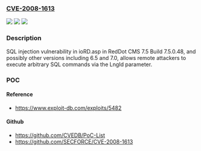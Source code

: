 ### [CVE-2008-1613](https://cve.mitre.org/cgi-bin/cvename.cgi?name=CVE-2008-1613)
![](https://img.shields.io/static/v1?label=Product&message=n%2Fa&color=blue)
![](https://img.shields.io/static/v1?label=Version&message=n%2Fa&color=blue)
![](https://img.shields.io/static/v1?label=Vulnerability&message=n%2Fa&color=brighgreen)

### Description

SQL injection vulnerability in ioRD.asp in RedDot CMS 7.5 Build 7.5.0.48, and possibly other versions including 6.5 and 7.0, allows remote attackers to execute arbitrary SQL commands via the LngId parameter.

### POC

#### Reference
- https://www.exploit-db.com/exploits/5482

#### Github
- https://github.com/CVEDB/PoC-List
- https://github.com/SECFORCE/CVE-2008-1613

